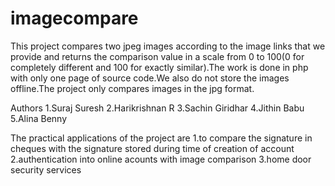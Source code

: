# imagecompare
This project compares two jpeg images according to the image links that we provide and returns the comparison value in a scale from 0 to 100(0 for completely different and 100 for exactly similar).The work is done in php with only one page of source code.We also do not store the images offline.The project only compares images in the jpg format.

Authors
1.Suraj Suresh
2.Harikrishnan R
3.Sachin Giridhar
4.Jithin Babu
5.Alina Benny

The practical applications of the project are
1.to compare the signature in cheques with the signature stored during time of creation of account
2.authentication into online acounts with image comparison
3.home door security services 
